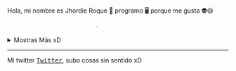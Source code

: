 
<!---
roke741/roke741 is a ✨ special ✨ repository because its `README.md` (this file) appears on your GitHub profile.
You can click the Preview link to take a look at your changes.
--->
<p style="align:center">Hola, mi nombre es Jhordie Roque 👦 programo 🖥️ porque me gusta 👽😆</p>
<p style="align:center; transform: scale(0.2);">
<img src="https://user-images.githubusercontent.com/65454249/142749625-fabb65fb-b5b9-4119-85d0-5496a363a1e4.gif">
</p>
<details>
  <summary>Mostras Más xD</summary>
  <p>Estoy aprendiendo: </p>
  <ul>
    <li>JavaScript</li>
    <li>PHP</li>
    <li>Kotlin</li>
  </ul>
  <p>Aprendido: </p>
  <ul>
    <li>HTML</li>
    <li>Java</li>
    <li>Python</li>
  </ul>
</details>
<hr/>
<p>Mi twitter <a href="https://twitter.com/intent/tweet?text=@JhordieRoque%20uwu%20hello%21%20"><kbd>Twitter</kbd></a>, subo cosas sin sentido xD</p>
